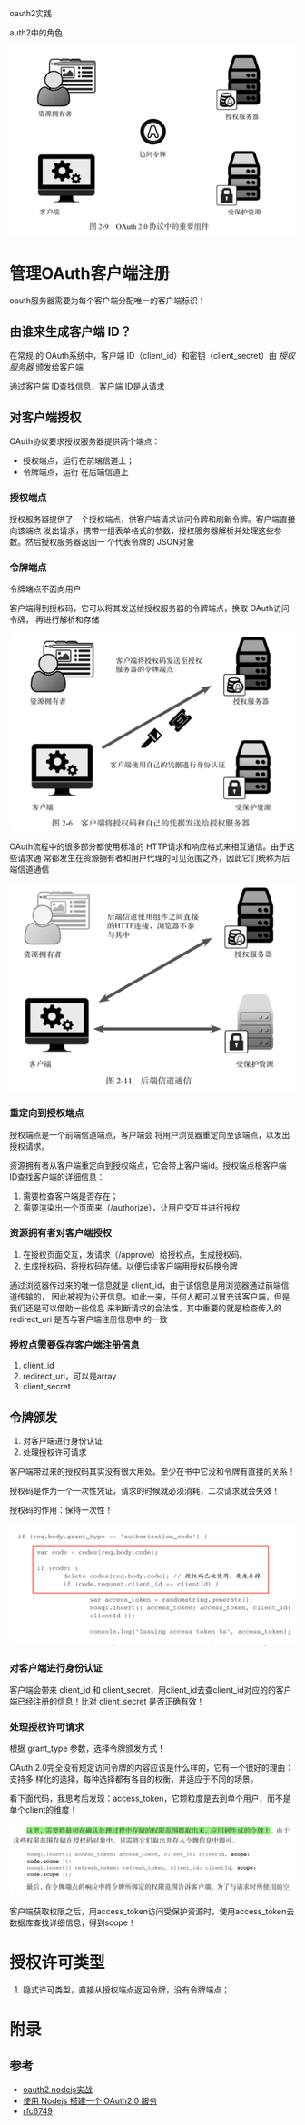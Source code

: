 oauth2实践

auth2中的角色

![](asset/2022-10-07-03-23-41.png)

# 管理OAuth客户端注册

oauth服务器需要为每个客户端分配唯一的客户端标识！

## 由谁来生成客户端 ID？ 

在常规 的 OAuth系统中，客户端 ID（client_id）和密钥（client_secret）由 *授权服务器* 颁发给客户端

通过客户端 ID查找信息，客户端 ID是从请求 

## 对客户端授权 

OAuth协议要求授权服务器提供两个端点：

- 授权端点，运行在前端信道上；
- 令牌端点，运行 在后端信道上

### 授权端点

授权服务器提供了一个授权端点，供客户端请求访问令牌和刷新令牌。客户端直接向该端点 发出请求，携带一组表单格式的参数，授权服务器解析并处理这些参数。然后授权服务器返回一 个代表令牌的 JSON对象

### 令牌端点

令牌端点不面向用户

客户端得到授权码，它可以将其发送给授权服务器的令牌端点，换取 OAuth访问令牌， 再进行解析和存储

![](asset/2022-10-07-12-10-49.png)


OAuth流程中的很多部分都使用标准的 HTTP请求和响应格式来相互通信。由于这些请求通 常都发生在资源拥有者和用户代理的可见范围之外，因此它们统称为后端信道通信

![](asset/2022-10-07-12-05-02.png)

### 重定向到授权端点 

授权端点是一个前端信道端点，客户端会 将用户浏览器重定向至该端点，以发出授权请求。

资源拥有者从客户端重定向到授权端点，它会带上客户端id。授权端点根客户端 ID查找客户端的详细信息：

1. 需要检查客户端是否存在；
2. 需要渲染出一个页面来（/authorize），让用户交互并进行授权

### 资源拥有者对客户端授权

1. 在授权页面交互，发请求（/approve）给授权点，生成授权码。
2. 生成授权码，将授权码存储。以便后续客户端用授权码换令牌

通过浏览器传过来的唯一信息就是 client_id，由于该信息是用浏览器通过前端信道传输的， 因此被视为公开信息。如此一来，任何人都可以冒充该客户端，但是我们还是可以借助一些信息 来判断请求的合法性，其中重要的就是检查传入的 redirect_uri 是否与客户端注册信息中 的一致

### 授权点需要保存客户端注册信息

1. client_id
2. redirect_uri，可以是array
3. client_secret

## 令牌颁发
1. 对客户端进行身份认证
2. 处理授权许可请求

客户端带过来的授权码其实没有很大用处。至少在书中它没和令牌有直接的关系！

授权码是作为一个一次性凭证，请求的时候就必须消耗，二次请求就会失效！

授权码的作用：保持一次性！

![](asset/2022-10-07-08-14-35.png)


### 对客户端进行身份认证

客户端会带来 client_id 和 client_secret，用client_id去查client_id对应的的客户端已经注册的信息！比对 client_secret 是否正确有效！

### 处理授权许可请求

根据 grant_type 参数，选择令牌颁发方式！

OAuth 2.0完全没有规定访问令牌的内容应该是什么样的，它有一个很好的理由：支持多 样化的选择，每种选择都有各自的权衡，并适应于不同的场景。



看下面代码，我思考后发现：access_token，它颗粒度是去到单个用户，而不是单个client的维度！

![](asset/2022-10-07-11-32-59.png)

客户端获取权限之后，用access_token访问受保护资源时，使用access_token去数据库查找详细信息，得到scope！


# 授权许可类型

1. 隐式许可类型，直接从授权端点返回令牌，没有令牌端点；



# 附录

## 参考

- [oauth2 nodejs实战](http://laibh.top/2020-07-17-oauth2%20nodejs%E5%AE%9E%E6%88%98.html)
- [使用 Nodejs 搭建一个 OAuth2.0 服务](https://www.jianshu.com/p/7febbe553c83)
- [rfc6749](http://www.rfcreader.com/#rfc6749)